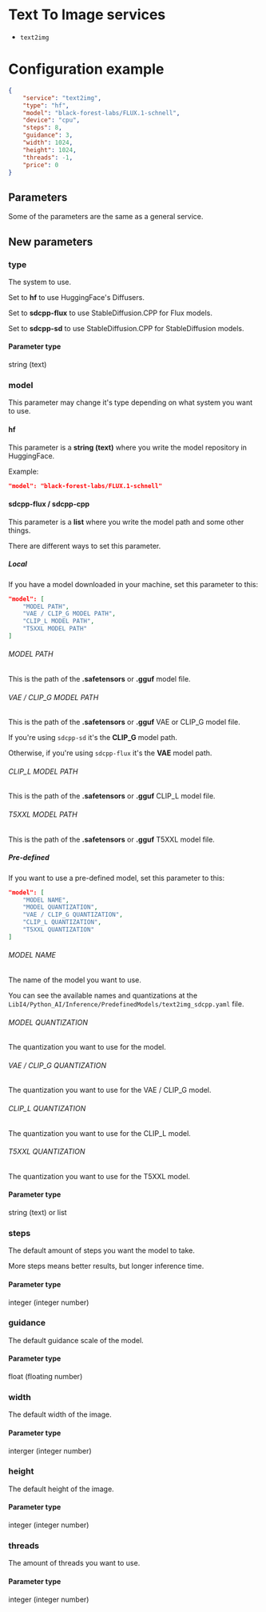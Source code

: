 # Text To Image services
- `text2img`

# Configuration example
```json
{
    "service": "text2img",
    "type": "hf",
    "model": "black-forest-labs/FLUX.1-schnell",
    "device": "cpu",
    "steps": 8,
    "guidance": 3,
    "width": 1024,
    "height": 1024,
    "threads": -1,
    "price": 0
}
```

## Parameters
Some of the parameters are the same as a general service.

## New parameters
### type
The system to use.

Set to **hf** to use HuggingFace's Diffusers.

Set to **sdcpp-flux** to use StableDiffusion.CPP for Flux models.

Set to **sdcpp-sd** to use StableDiffusion.CPP for StableDiffusion models.

#### Parameter type
string (text)

### model
This parameter may change it's type depending on what system you want to use.

#### hf
This parameter is a **string (text)** where you write the model repository in HuggingFace.

Example:
```json
"model": "black-forest-labs/FLUX.1-schnell"
```

#### sdcpp-flux / sdcpp-cpp
This parameter is a **list** where you write the model path and some other things.

There are different ways to set this parameter.

##### Local
If you have a model downloaded in your machine, set this parameter to this:
```json
"model": [
    "MODEL PATH",
    "VAE / CLIP_G MODEL PATH",
    "CLIP_L MODEL PATH",
    "T5XXL MODEL PATH"
]
```

###### MODEL PATH
This is the path of the **.safetensors** or **.gguf** model file.

###### VAE / CLIP_G MODEL PATH
This is the path of the **.safetensors** or **.gguf** VAE or CLIP_G model file.

If you're using `sdcpp-sd` it's the **CLIP_G** model path.

Otherwise, if you're using `sdcpp-flux` it's the **VAE** model path.

###### CLIP_L MODEL PATH
This is the path of the **.safetensors** or **.gguf** CLIP_L model file.

###### T5XXL MODEL PATH
This is the path of the **.safetensors** or **.gguf** T5XXL model file.

##### Pre-defined
If you want to use a pre-defined model, set this parameter to this:
```json
"model": [
    "MODEL NAME",
    "MODEL QUANTIZATION",
    "VAE / CLIP_G QUANTIZATION",
    "CLIP_L QUANTIZATION",
    "T5XXL QUANTIZATION"
]
```

###### MODEL NAME
The name of the model you want to use.

You can see the available names and quantizations at the `LibI4/Python_AI/Inference/PredefinedModels/text2img_sdcpp.yaml` file.

###### MODEL QUANTIZATION
The quantization you want to use for the model.

###### VAE / CLIP_G QUANTIZATION
The quantization you want to use for the VAE / CLIP_G model.

###### CLIP_L QUANTIZATION
The quantization you want to use for the CLIP_L model.

###### T5XXL QUANTIZATION
The quantization you want to use for the T5XXL model.

#### Parameter type
string (text) or list

### steps
The default amount of steps you want the model to take.

More steps means better results, but longer inference time.

#### Parameter type
integer (integer number)

### guidance
The default guidance scale of the model.

#### Parameter type
float (floating number)

### width
The default width of the image.

#### Parameter type
interger (integer number)

### height
The default height of the image.

#### Parameter type
integer (integer number)

### threads
The amount of threads you want to use.

#### Parameter type
integer (integer number)